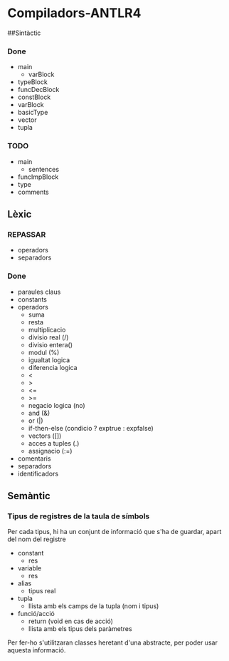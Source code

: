 # Compiladors-ANTLR4

##Sintàctic

### Done 
* main
    * varBlock
* typeBlock
* funcDecBlock
* constBlock
* varBlock
* basicType
* vector
* tupla

### TODO

* main
    * sentences
* funcImpBlock
* type
* comments 


## Lèxic
### REPASSAR
* operadors
* separadors

### Done
* paraules claus
* constants
* operadors
  * suma
  * resta
  * multiplicacio
  * divisio real (/)
  * divisio entera(\)
  * modul (%)
  * igualtat logica
  * diferencia logica
  * <
  * \>
  * <= 
  * \>=
  * negacio logica (no)
  * and (&)
  * or (|)
  * if-then-else (condicio ? exptrue : expfalse)
  * vectors ([])
  * acces a tuples (.)
  * assignacio (:=)
* comentaris
* separadors
* identificadors



## Semàntic

### Tipus de registres de la taula de símbols

Per cada tipus, hi ha un conjunt de informació que s'ha de guardar, apart del nom del registre

* constant
    * res
* variable
    * res
* alias
    * tipus real
* tupla
    * llista amb els camps de la tupla (nom i tipus)
* funció/acció
    * return (void en cas de acció)
    * llista amb els tipus dels paràmetres

Per fer-ho s'utilitzaran classes heretant d'una abstracte, per poder usar aquesta informació.